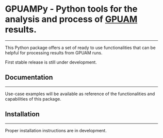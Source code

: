 # GPUAMPy - Python tools for the analysis and process of [GPUAM](http://www.fqt.izt.uam.mx/Profes/JGO/GPUAM/GPUAM.html) results.
---

This Python package offers a set of ready to use functionalities that can be helpful for processing results from GPUAM runs.


First stable release is still under development.

## Documentation
---

Use-case examples will be available as reference of the functionalities and capabilities of this package.

## Installation
---

Proper installation instructions are in development.

